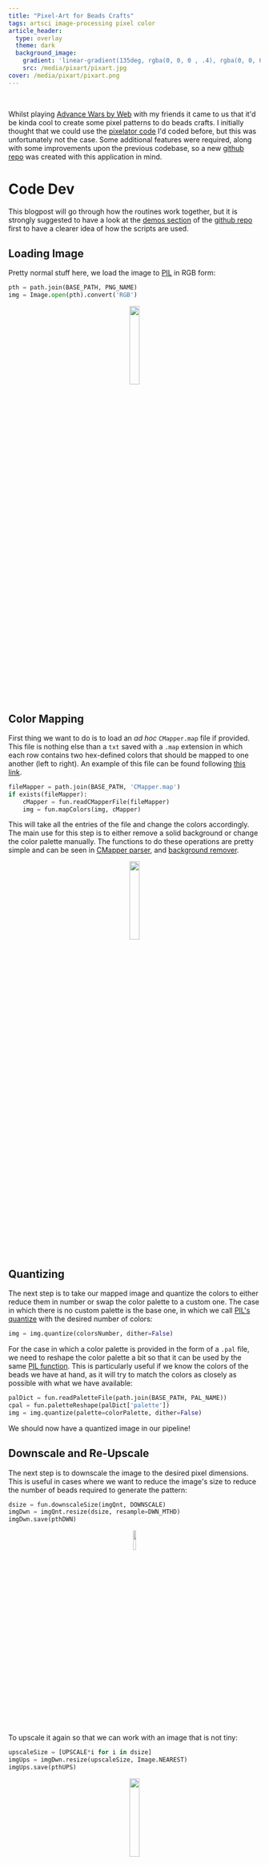 ```yaml
---
title: "Pixel-Art for Beads Crafts"
tags: artsci image-processing pixel color
article_header:
  type: overlay
  theme: dark
  background_image:
    gradient: 'linear-gradient(135deg, rgba(0, 0, 0 , .4), rgba(0, 0, 0, .4))'
    src: /media/pixart/pixart.jpg
cover: /media/pixart/pixart.png
---
```


<br>

<!--more-->

Whilst playing [Advance Wars by Web](https://awbw.amarriner.com/) with my friends it came to us that it'd be kinda cool to create some pixel patterns to do beads crafts. I initially thought that we could use the [pixelator code](https://chipdelmal.github.io/artsci/2020-03-30-VideoPixelator.html) I'd coded before, but this was unfortunately not the case. Some additional features were required, along with some improvements upon the previous codebase, so a new [github repo](https://github.com/Chipdelmal/PixArt-Beads) was created with this application in mind.

# Code Dev

This blogpost will go through how the routines work together, but it is strongly suggested to have a look at the [demos section](https://github.com/Chipdelmal/PixArt-Beads/tree/main/demo) of the [github repo](https://github.com/Chipdelmal/PixArt-Beads) first to have a clearer idea of how the scripts are used.

## Loading Image

Pretty normal stuff here, we load the image to [PIL](https://pillow.readthedocs.io/en/stable/) in RGB form:

```python
pth = path.join(BASE_PATH, PNG_NAME)
img = Image.open(pth).convert('RGB')
```

<center><img src="/media/pixart/bcopterPalette.png" style="width:20%;"></center>


## Color Mapping

First thing we want to do is to load an *ad hoc* `CMapper.map` file if provided. This file is nothing else than a `txt` saved with a `.map` extension in which each row contains two hex-defined colors that should be mapped to one another (left to right). An example of this file can be found following [this link](https://github.com/Chipdelmal/PixArt-Beads/blob/main/demo/copters/CMapper.map).

```python
fileMapper = path.join(BASE_PATH, 'CMapper.map')
if exists(fileMapper):
    cMapper = fun.readCMapperFile(fileMapper)
    img = fun.mapColors(img, cMapper)
```

This will take all the entries of the file and change the colors accordingly. The main use for this step is to either remove a solid background or change the color palette manually. The functions to do these operations are pretty simple and can be seen in [CMapper parser](https://github.com/Chipdelmal/PixArt-Beads/blob/main/functions.py#L140), and [background remover](https://github.com/Chipdelmal/PixArt-Beads/blob/main/functions.py#L148).


<center><img src="/media/pixart/DWN-Pilxten_41-bcopterPalette.png" style="width:20%;"></center>

## Quantizing

The next step is to take our mapped image and quantize the colors to either reduce them in number or swap the color palette to a custom one. The case in which there is no custom palette is the base one, in which we call [PIL's quantize](https://pillow.readthedocs.io/en/stable/reference/Image.html#PIL.Image.Image.quantize) with the desired number of colors:


```python
img = img.quantize(colorsNumber, dither=False)
```
For the case in which a color palette is provided in the form of a `.pal` file, we need to reshape the color palette a bit so that it can be used by the same [PIL function](https://pillow.readthedocs.io/en/stable/reference/Image.html#PIL.Image.Image.quantize). This is particularly useful if we know the colors of the beads we have at hand, as it will try to match the colors as closely as possible with what we have available:

```python
palDict = fun.readPaletteFile(path.join(BASE_PATH, PAL_NAME))
cpal = fun.paletteReshape(palDict['palette'])
img = img.quantize(palette=colorPalette, dither=False)
```

We should now have a quantized image in our pipeline! 


## Downscale and Re-Upscale

The next step is to downscale the image to the desired pixel dimensions. This is useful in cases where we want to reduce the image's size to reduce the number of beads required to generate the pattern:

```python
dsize = fun.downscaleSize(imgQnt, DOWNSCALE)
imgDwn = imgQnt.resize(dsize, resample=DWN_MTHD)
imgDwn.save(pthDWN)
```

<center><img src="/media/pixart/DWN-Pilxten_41-bcopterPalette.png" style="width:10%;"></center>

To upscale it again so that we can work with an image that is not tiny:

```python
upscaleSize = [UPSCALE*i for i in dsize]
imgUps = imgDwn.resize(upscaleSize, Image.NEAREST)
imgUps.save(pthUPS)
```

<center><img src="/media/pixart/UPS-Pilxten_41-bcopterPalette.png" style="width:20%;"></center><br>

These steps ensure that we have pixel units to do our final "beadifycation" step!

<!-- ## Add Grid

We can add a pixel-based grid to the image 

```python
imgTmp = imread(pthUPS)
imgGrd = fun.gridOverlay(imgTmp, UPSCALE, gridColor=(0, 0, 0))
imwrite(pthGRD, imgGrd)
```

<center><img src="/media/pixart/GRD-Pilxten_41-bcopterPalette.png" style="width:40%;"></center> -->

## Beads Plot

We can generate our beads plot, where each pixel is replaced by a "donut-shaped" bead (for the full function definition please follow [this link](https://github.com/Chipdelmal/PixArt-Beads/blob/main/functions.py#L80)).

```python
imgTmp = imread(pthDWN)
(fig, ax) = fun.genBeadsPlot(
    imgTmp, bgColor=fun.BEAD_BKG,
    inRadius=fun.RADII[0], outRadius=fun.RADII[1], imgAlpha=fun.BEAD_ALPHA
)
```

<center><img src="/media/pixart/BDS-Pilxten_41-bcopterPalette.png" style="width:40%;"></center>

## Swatch and Final Figure

The final required element is to calculate the number of beads we will need by color and to generate the swatch with these quantities:

```python
(imgBDS, imgTmp, imgDwn) = (
    Image.open(pthBDS).convert('RGB'),
    Image.open(pthDWN).convert('RGB'),
    Image.open(pthDWN).convert('RGB')
)
swatch = fun.getImagePalette(imgTmp)
imgSwt = fun.genColorCounts(swatch, 500, imgBDS.size[1], imgDwn.size)
```

And we can now assemble the result!

```python
(imgBDS, imgSWT) = (
    Image.open(pthBDS).convert('RGB'),
    Image.open(pthSWT).convert('RGB')
)
ccat = fun.hConcat(imgBDS, imgSWT)
ccat.save(pthFNL)
```

<center><img src="/media/pixart/FNL-Pilxten_41-bcopterPalette.png" style="width:75%;"></center>

# Gallery


<style>
    .swiper-demo {height: 300px;}
    .swiper-demo .swiper__slide {
        display: flex; align-items: center; justify-content: center;
        font-size: 3rem; color: #fff;
    }
</style>


<div class="swiper my-3 swiper-demo swiper-demo--0">
    <div class="swiper__wrapper"> 
        <div class="swiper__slide"><img src="/media/pixart/FNL-Pilxten_41-reconPalette.png" style="width:50%;"></div>
        <div class="swiper__slide"><img src="/media/pixart/FNL-LeMasteros_89-mechsPalette.png" style="width:50%;"></div>
        <div class="swiper__slide"><img src="/media/pixart/FNL-Pilxten_41-cruiserPalette.png" style="width:50%;"></div>
        <div class="swiper__slide"><img src="/media/pixart/FNL-Pear_36-fightersPalette.png" style="width:50%;"></div>
        <div class="swiper__slide"><img src="/media/pixart/FNL-LeMasteros_89-rocketsPalette.png" style="width:50%;"></div>
        <div class="swiper__slide"><img src="/media/pixart/FNL-MistGB_4-tankPalette.png" style="width:50%;"></div>
    </div>
    <div class="swiper__button swiper__button--prev fas fa-chevron-left"></div>
    <div class="swiper__button swiper__button--next fas fa-chevron-right"></div>
</div>

<script>
    {%- include scripts/lib/swiper.js -%}
    var SOURCES = window.TEXT_VARIABLES.sources;
    window.Lazyload.js(SOURCES.jquery, function() {
        $('.swiper-demo--0').swiper(); $('.swiper-demo--1').swiper();
        $('.swiper-demo--2').swiper(); $('.swiper-demo--3').swiper();
        $('.swiper-demo--4').swiper({ animation: false });
    });
</script>


# Code Repo

* **Repository:** [Github repo](https://github.com/Chipdelmal/PixelatorBeads)
* **Dependencies:** [opencv-python](https://pypi.org/project/opencv-python/), [Pillow](https://pillow.readthedocs.io/en/stable/), [numpy](https://numpy.org/), [PIL](https://pillow.readthedocs.io/en/stable/)